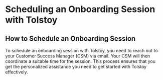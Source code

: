 # Scheduling an Onboarding Session with Tolstoy

## How to Schedule an Onboarding Session

To schedule an onboarding session with Tolstoy, you need to reach out to your Customer Success Manager (CSM) via email. Your CSM will then coordinate a suitable time for the session. This process ensures that you get the personalized assistance you need to get started with Tolstoy effectively.